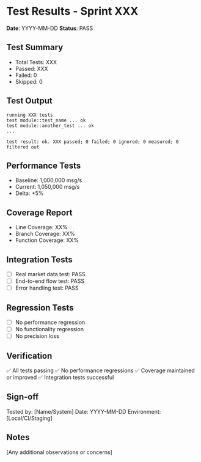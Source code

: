 # Test Results - Sprint XXX

**Date**: YYYY-MM-DD
**Status**: PASS

## Test Summary
- Total Tests: XXX
- Passed: XXX
- Failed: 0
- Skipped: 0

## Test Output
```
running XXX tests
test module::test_name ... ok
test module::another_test ... ok
...

test result: ok. XXX passed; 0 failed; 0 ignored; 0 measured; 0 filtered out
```

## Performance Tests
- Baseline: 1,000,000 msg/s
- Current: 1,050,000 msg/s
- Delta: +5%

## Coverage Report
- Line Coverage: XX%
- Branch Coverage: XX%
- Function Coverage: XX%

## Integration Tests
- [ ] Real market data test: PASS
- [ ] End-to-end flow test: PASS
- [ ] Error handling test: PASS

## Regression Tests
- [ ] No performance regression
- [ ] No functionality regression
- [ ] No precision loss

## Verification
✅ All tests passing
✅ No performance regressions
✅ Coverage maintained or improved
✅ Integration tests successful

## Sign-off
Tested by: [Name/System]
Date: YYYY-MM-DD
Environment: [Local/CI/Staging]

## Notes
[Any additional observations or concerns]